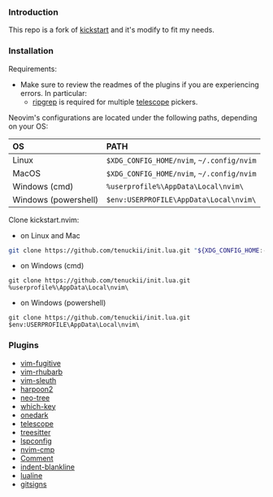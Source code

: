 ### Introduction

This repo is a fork of [kickstart](https://github.com/nvim-lua/kickstart.nvim.git) and it's modify to fit my needs.

### Installation

Requirements:
* Make sure to review the readmes of the plugins if you are experiencing errors. In particular:
  * [ripgrep](https://github.com/BurntSushi/ripgrep#installation) is required for multiple [telescope](https://github.com/nvim-telescope/telescope.nvim#suggested-dependencies) pickers.

Neovim's configurations are located under the following paths, depending on your OS:

| OS | PATH |
| :- | :--- |
| Linux | `$XDG_CONFIG_HOME/nvim`, `~/.config/nvim` |
| MacOS | `$XDG_CONFIG_HOME/nvim`, `~/.config/nvim` |
| Windows (cmd)| `%userprofile%\AppData\Local\nvim\` |
| Windows (powershell)| `$env:USERPROFILE\AppData\Local\nvim\` |

Clone kickstart.nvim:

- on Linux and Mac
```sh
git clone https://github.com/tenuckii/init.lua.git "${XDG_CONFIG_HOME:-$HOME/.config}"/nvim
```

- on Windows (cmd)
```
git clone https://github.com/tenuckii/init.lua.git %userprofile%\AppData\Local\nvim\ 
```

- on Windows (powershell)
```
git clone https://github.com/tenuckii/init.lua.git $env:USERPROFILE\AppData\Local\nvim\ 
```
### Plugins

* [vim-fugitive](https://github.com/tpope/vim-fugitive.git)
* [vim-rhubarb](https://github.com/tpope/vim-rhubarb.git)
* [vim-sleuth](https://github.com/tpope/vim-sleuth.git)
* [harpoon2](https://github.com/ThePrimeagen/harpoon.git)
* [neo-tree](https://github.com/nvim-neo-tree/neo-tree.nvim.git)
* [which-key](https://github.com/folke/which-key.nvim.git)
* [onedark](https://github.com/navarasu/onedark.nvim.git)
* [telescope](https://github.com/nvim-telescope/telescope.nvim.git)
* [treesitter](https://github.com/nvim-treesitter/nvim-treesitter.git)
* [lspconfig](https://github.com/neovim/nvim-lspconfig.git)
* [nvim-cmp](https://github.com/hrsh7th/nvim-cmp.git)
* [Comment](https://github.com/numToStr/Comment.nvim.git)
* [indent-blankline](https://github.com/lukas-reineke/indent-blankline.nvim.git)
* [lualine](https://github.com/nvim-lualine/lualine.nvim.git)
* [gitsigns](https://github.com/lewis6991/gitsigns.nvim.git)



